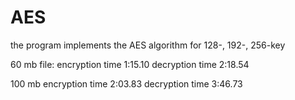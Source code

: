# AES
the program implements the AES algorithm for 128-, 192-, 256-key

60 mb file: 
encryption time 1:15.10
decryption time 2:18.54

100 mb
encryption time 2:03.83
decryption time 3:46.73
